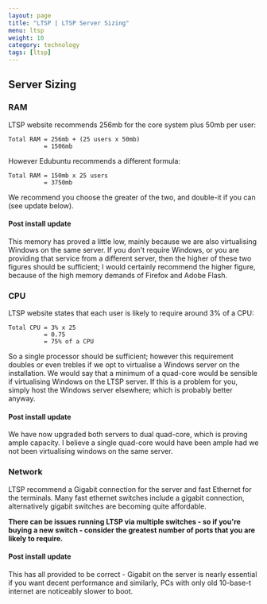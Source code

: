 ```yaml
---
layout: page
title: "LTSP | LTSP Server Sizing"
menu: ltsp
weight: 10
category: technology
tags: [ltsp]
---
```


## Server Sizing

### RAM

LTSP website recommends 256mb for the core system plus 50mb per user:

    Total RAM = 256mb + (25 users x 50mb)
              = 1506mb

However Edubuntu recommends a different formula:

    Total RAM = 150mb x 25 users
              = 3750mb

We recommend you choose the greater of the two, and double-it if you can (see update below).

#### Post install update

This memory has proved a little low, mainly because we are also virtualising Windows on the same server.  If you don't require Windows, or you are providing that service from a different server, then the higher of these two figures should be sufficient; I would certainly recommend the higher figure, because of the high memory demands of Firefox and Adobe Flash.

### CPU

LTSP website states that each user is likely to require around 3% of a CPU:

    Total CPU = 3% x 25
              = 0.75
              = 75% of a CPU

So a single processor should be sufficient; however this requirement doubles or even trebles if we opt to virtualise a Windows server on the installation.  We would say that a minimum of a quad-core would be sensible if virtualising Windows on the LTSP server.  If this is a problem for you, simply host the Windows server elsewhere; which is probably better anyway.

#### Post install update

We have now upgraded both servers to dual quad-core, which is proving ample capacity.  I believe a single quad-core would have been ample had we not been virtualising windows on the same server.

### Network

LTSP recommend a Gigabit connection for the server and fast Ethernet for the terminals.  Many fast ethernet switches include a gigabit connection, alternatively gigabit switches are becoming quite affordable.

**There can be issues running LTSP via multiple switches - so if you're buying a new switch - consider the greatest number of ports that you are likely to require.**

#### Post install update

This has all provided to be correct - Gigabit on the server is nearly essential if you want decent performance and similarly, PCs with only old 10-base-t internet are noticeably slower to boot.
